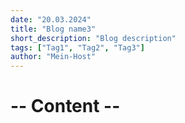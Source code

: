 ```yaml
---
date: "20.03.2024"
title: "Blog name3"
short_description: "Blog description"
tags: ["Tag1", "Tag2", "Tag3"]
author: "Mein-Host"
---
```


# -- Content --
